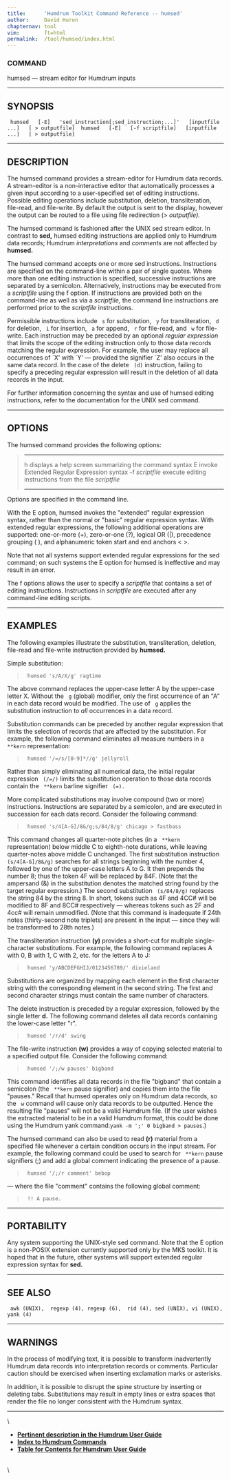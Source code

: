 ```yaml
---
title:		'Humdrum Toolkit Command Reference -- humsed'
author:		David Huron
chapternav:	tool
vim:		ft=html
permalink:	/tool/humsed/index.html
---
```



### COMMAND

<span class="tool">humsed</span> &mdash; stream editor for Humdrum inputs

------------------------------------------------------------------------

## SYNOPSIS ##

` humsed   [-E]   'sed_instruction[;sed_instruction;...]'   [inputfile ...]   [ > outputfile]  humsed   [-E]   [-f scriptfile]   [inputfile ...]   [ > outputfile]`

------------------------------------------------------------------------

## DESCRIPTION ##

The <span class="tool">humsed</span> command provides a stream-editor for Humdrum data
records. A stream-editor is a non-interactive editor that automatically
processes a given input according to a user-specified set of editing
instructions. Possible editing operations include substitution,
deletion, transliteration, file-read, and file-write. By default the
output is sent to the display, however the output can be routed to a
file using file redirection (\> *outputfile).*

The <span class="tool">humsed</span> command is fashioned after the UNIX <span class="unix">sed</span> stream
editor. In contrast to **sed,** <span class="tool">humsed</span> editing instructions are
applied only to Humdrum data records; Humdrum *interpretations* and
*comments* are not affected by **humsed.**

The <span class="tool">humsed</span> command accepts one or more <span class="unix">sed</span> instructions.
Instructions are specified on the command-line within a pair of single
quotes. Where more than one editing instruction is specified, successive
instructions are separated by a semicolon. Alternatively, instructions
may be executed from a *scriptfile* using the <span class="option">f</span> option. If
instructions are provided both on the command-line as well as via a
*scriptfile,* the command line instructions are performed prior to the
*scriptfile* instructions.

Permissible instructions include ` s` for substitution, ` y` for
transliteration, ` d` for deletion, ` i` for insertion, ` a` for append,
` r` for file-read, and ` w` for file-write. Each instruction may be
preceded by an optional *regular expression* that limits the scope of
the editing instruction only to those data records matching the regular
expression. For example, the user may replace all occurrences of \`X\'
with \`Y\' &mdash; provided the signifier \`Z\' also occurs in the same data
record. In the case of the delete ` (d)` instruction, failing to specify
a preceding regular expression will result in the deletion of all data
records in the input.

For further information concerning the syntax and use of <span class="tool">humsed</span>
editing instructions, refer to the documentation for the UNIX <span class="unix">sed</span>
command.

------------------------------------------------------------------------

## OPTIONS ##

The <span class="tool">humsed</span> command provides the following options:

>   ----------------- ---------------------------------------------------------
>   <span class="option">h</span>            displays a help screen summarizing the command syntax
>   <span class="option">E</span>            invoke Extended Regular Expression syntax
>   -f *scriptfile*   execute editing instructions from the file *scriptfile*
>   ----------------- ---------------------------------------------------------
>
Options are specified in the command line.

With the <span class="option">E</span> option, <span class="tool">humsed</span> invokes the \"extended\" regular
expression syntax, rather than the normal or \"basic\" regular
expression syntax. With extended regular expressions, the following
additional operations are supported: one-or-more (+), zero-or-one (?),
logical OR (\|), precedence grouping ( ), and alphanumeric token start
and end anchors \< \>.

Note that not all systems support extended regular expressions for the
<span class="unix">sed</span> command; on such systems the <span class="option">E</span> option for <span class="tool">humsed</span> is
ineffective and may result in an error.

The <span class="option">f</span> options allows the user to specify a *scriptfile* that
contains a set of editing instructions. Instructions in *scriptfile* are
executed after any command-line editing scripts.

------------------------------------------------------------------------

## EXAMPLES ##

The following examples illustrate the substitution, transliteration,
deletion, file-read and file-write instruction provided by **humsed.**

Simple substitution:

> ` humsed 's/A/X/g' ragtime`

The above command replaces the upper-case letter A by the upper-case
letter X. Without the ` g` (global) modifier, only the first occurrence
of an \"A\" in each data record would be modified. The use of ` g`
applies the substitution instruction to *all* occurrences in a data
record.

Substitution commands can be preceded by another regular expression that
limits the selection of records that are affected by the substitution.
For example, the following command eliminates all measure numbers in a
` **kern` representation:

> ` humsed '/=/s/[0-9]*//g' jellyroll`

Rather than simply eliminating all numerical data, the initial regular
expression ` (/=/)` limits the substitution operation to those data
records contain the ` **kern` barline signifier ` (=).`

More complicated substitutions may involve compound (two or more)
instructions. Instructions are separated by a semicolon, and are
executed in succession for each data record. Consider the following
command:

> ` humsed 's/4[A-G]/8&/g;s/84/8/g' chicago > fastbass`

This command changes all quarter-note pitches (in a ` **kern`
representation) below middle C to eighth-note durations, while leaving
quarter-notes above middle C unchanged. The first substitution
instruction ` (s/4[A-G]/8&/g)` searches for all strings beginning with
the number 4, followed by one of the upper-case letters A to G. It then
prepends the number 8; thus the token 4F will be replaced by 84F. (Note
that the ampersand (&) in the substitution denotes the matched string
found by the target regular expression.) The second substitution
` (s/84/8/g)` replaces the string 84 by the string 8. In short, tokens
such as 4F and 4CC\# will be modified to 8F and 8CC\# respectively &mdash;
whereas tokens such as 2F and 4cc\# will remain unmodified. (Note that
this command is inadequate if 24th notes (thirty-second note triplets)
are present in the input &mdash; since they will be transformed to 28th
notes.)

The transliteration instruction **(y)** provides a short-cut for
multiple single-character substitutions. For example, the following
command replaces A with 0, B with 1, C with 2, etc. for the letters A to
J:

> ` humsed 'y/ABCDEFGHIJ/0123456789/' dixieland`

Substitutions are organized by mapping each element in the first
character string with the corresponding element in the second string.
The first and second character strings must contain the same number of
characters.

The delete instruction is preceded by a regular expression, followed by
the single letter **d.** The following command deletes all data records
containing the lower-case letter \"r\".

> ` humsed '/r/d' swing`

The file-write instruction **(w)** provides a way of copying selected
material to a specified output file. Consider the following command:

> ` humsed '/;/w pauses' bigband`

This command identifies all data records in the file \"bigband\" that
contain a semicolon (the ` **kern` pause signifier) and copies them into
the file \"pauses.\" Recall that <span class="tool">humsed</span> operates only on Humdrum
data records, so the ` w` command will cause only data records to be
outputted. Hence the resulting file \"pauses\" will not be a valid
Humdrum file. (If the user wishes the extracted material to be in a
valid Humdrum format, this could be done using the Humdrum <span class="tool">yank</span>
command:`yank -m ';' 0 bigband > pauses`.)

The <span class="tool">humsed</span> command can also be used to read **(r)** material from a
specified file whenever a certain condition occurs in the input stream.
For example, the following command could be used to search for ` **kern`
pause signifiers (;) and add a global comment indicating the presence of
a pause.

> ` humsed '/;/r comment' bebop`

&mdash; where the file \"comment\" contains the following global comment:

> ` !! A pause.`

------------------------------------------------------------------------

## PORTABILITY ##

Any system supporting the UNIX-style <span class="unix">sed</span> command. Note that the
<span class="option">E</span> option is a non-POSIX extension currently supported only by the
MKS toolkit. It is hoped that in the future, other systems will support
extended regular expression syntax for **sed.**

------------------------------------------------------------------------

## SEE ALSO ##

` awk (UNIX),  regexp (4), regexp (6),  rid (4), sed (UNIX), vi (UNIX),  yank (4)`

------------------------------------------------------------------------

## WARNINGS ##

In the process of modifying text, it is possible to transform
inadvertently Humdrum data records into interpretation records or
comments. Particular caution should be exercised when inserting
exclamation marks or asterisks.

In addition, it is possible to disrupt the spine structure by inserting
or deleting tabs. Substitutions may result in empty lines or extra
spaces that render the file no longer consistent with the Humdrum
syntax.

------------------------------------------------------------------------

\

-   [**Pertinent description in the Humdrum User
    Guide**](../guide14.html#The_sed_and_humsed_Commands)
-   [**Index to Humdrum Commands**](../commands.toc.html)
-   [**Table for Contents for Humdrum User Guide**](../guide.toc.html)

\
\

